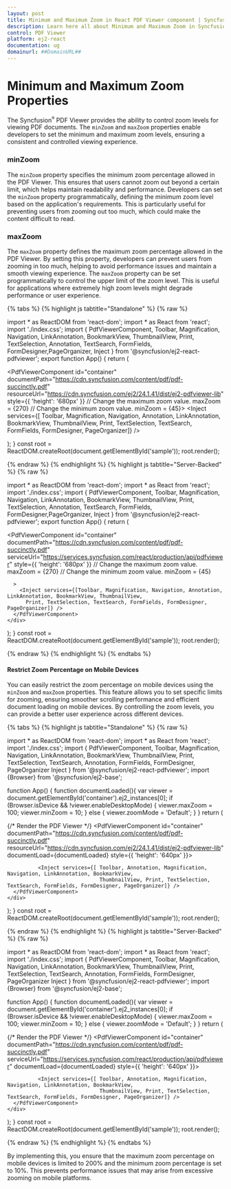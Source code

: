 ```yaml
---
layout: post
title: Minimum and Maximum Zoom in React PDF Viewer component | Syncfusion
description: Learn here all about Minimum and Maximum Zoom in Syncfusion React PDF Viewer component of Syncfusion Essential JS 2 and more.
control: PDF Viewer
platform: ej2-react
documentation: ug
domainurl: ##DomainURL##
---
```


# Minimum and Maximum Zoom Properties

The Syncfusion<sup style="font-size:70%">&reg;</sup> PDF Viewer provides the ability to control zoom levels for viewing PDF documents. The `minZoom` and `maxZoom` properties enable developers to set the minimum and maximum zoom levels, ensuring a consistent and controlled viewing experience.

### minZoom

The `minZoom` property specifies the minimum zoom percentage allowed in the PDF Viewer. This ensures that users cannot zoom out beyond a certain limit, which helps maintain readability and performance. Developers can set the `minZoom` property programmatically, defining the minimum zoom level based on the application's requirements. This is particularly useful for preventing users from zooming out too much, which could make the content difficult to read.

### maxZoom

The `maxZoom` property defines the maximum zoom percentage allowed in the PDF Viewer. By setting this property, developers can prevent users from zooming in too much, helping to avoid performance issues and maintain a smooth viewing experience. The `maxZoom` property can be set programmatically to control the upper limit of the zoom level. This is useful for applications where extremely high zoom levels might degrade performance or user experience.

{% tabs %}
{% highlight js tabtitle="Standalone" %}
{% raw %} 

import * as ReactDOM from 'react-dom';
import * as React from 'react';
import './index.css';
import { PdfViewerComponent, Toolbar, Magnification, Navigation, LinkAnnotation, BookmarkView, ThumbnailView, Print, TextSelection, Annotation, TextSearch, FormFields, FormDesigner,PageOrganizer, Inject } from '@syncfusion/ej2-react-pdfviewer';
export function App() {
  return (<div>
    <div className='control-section'>
      <PdfViewerComponent 
        id="container" 
        documentPath="https://cdn.syncfusion.com/content/pdf/pdf-succinctly.pdf"
        resourceUrl="https://cdn.syncfusion.com/ej2/24.1.41/dist/ej2-pdfviewer-lib"
        style={{ 'height': '680px' }} 
        // Change the maximum zoom value.
        maxZoom = {270}
        // Change the minimum zoom value.
        minZoom = {45}>
        <Inject services={[ Toolbar, Magnification, Navigation, Annotation, LinkAnnotation, BookmarkView, 
                            ThumbnailView, Print, TextSelection, TextSearch, FormFields, FormDesigner, PageOrganizer]} />
      </PdfViewerComponent>
    </div>
  </div>);
}
const root = ReactDOM.createRoot(document.getElementById('sample'));
root.render(<App />);

{% endraw %}
{% endhighlight %}
{% highlight js tabtitle="Server-Backed" %}
{% raw %} 

import * as ReactDOM from 'react-dom';
import * as React from 'react';
import './index.css';
import { PdfViewerComponent, Toolbar, Magnification, Navigation, LinkAnnotation, BookmarkView, ThumbnailView, Print, TextSelection, Annotation, TextSearch, FormFields, FormDesigner,PageOrganizer, Inject } from '@syncfusion/ej2-react-pdfviewer';
export function App() {
  return (<div>
    <div className='control-section'>
      <PdfViewerComponent 
        id="container" 
        documentPath="https://cdn.syncfusion.com/content/pdf/pdf-succinctly.pdf"
        serviceUrl="https://services.syncfusion.com/react/production/api/pdfviewer" 
        style={{ 'height': '680px' }} 
        // Change the maximum zoom value.
        maxZoom = {270}
        // Change the minimum zoom value.
        minZoom = {45}

      >
        <Inject services={[Toolbar, Magnification, Navigation, Annotation, LinkAnnotation, BookmarkView, ThumbnailView,
          Print, TextSelection, TextSearch, FormFields, FormDesigner, PageOrganizer]} />
      </PdfViewerComponent>
    </div>
  </div>);
}
const root = ReactDOM.createRoot(document.getElementById('sample'));
root.render(<App />);

{% endraw %}
{% endhighlight %}
{% endtabs %}

#### Restrict Zoom Percentage on Mobile Devices

You can easily restrict the zoom percentage on mobile devices using the `minZoom` and `maxZoom` properties. This feature allows you to set specific limits for zooming, ensuring smoother scrolling performance and efficient document loading on mobile devices. By controlling the zoom levels, you can provide a better user experience across different devices.

{% tabs %}
{% highlight js tabtitle="Standalone" %}
{% raw %} 

import * as ReactDOM from 'react-dom';
import * as React from 'react';
import './index.css';
import { PdfViewerComponent, Toolbar, Magnification, Navigation, LinkAnnotation, 
         BookmarkView, ThumbnailView, Print, TextSelection, TextSearch, Annotation,
         FormFields, FormDesigner, PageOrganizer Inject } from '@syncfusion/ej2-react-pdfviewer';
import  {Browser} from '@syncfusion/ej2-base';

function App() {
   function documentLoaded(){
    var viewer = document.getElementById('container').ej2_instances[0];
     if (Browser.isDevice && !viewer.enableDesktopMode) {
         viewer.maxZoom = 100;
         viewer.minZoom = 10;
      }
      else {
         viewer.zoomMode = 'Default';
      }
   }
  return (<div>
    <div className='control-section'>
      {/* Render the PDF Viewer */}
      <PdfViewerComponent
        id="container"
        documentPath="https://cdn.syncfusion.com/content/pdf/pdf-succinctly.pdf"
        resourceUrl="https://cdn.syncfusion.com/ej2/24.1.41/dist/ej2-pdfviewer-lib"
        documentLoad={documentLoaded}
        style={{ 'height': '640px' }}>

              <Inject services={[ Toolbar, Annotation, Magnification, Navigation, LinkAnnotation, BookmarkView,
                                  ThumbnailView, Print, TextSelection, TextSearch, FormFields, FormDesigner, PageOrganizer]} />
      </PdfViewerComponent>
    </div>
  </div>);
}
const root = ReactDOM.createRoot(document.getElementById('sample'));
root.render(<App />);

{% endraw %}
{% endhighlight %}
{% highlight js tabtitle="Server-Backed" %}
{% raw %} 

import * as ReactDOM from 'react-dom';
import * as React from 'react';
import './index.css';
import { PdfViewerComponent, Toolbar, Magnification, Navigation, LinkAnnotation, 
         BookmarkView, ThumbnailView, Print, TextSelection, TextSearch, Annotation,
         FormFields, FormDesigner, PageOrganizer Inject } from '@syncfusion/ej2-react-pdfviewer';
import  {Browser} from '@syncfusion/ej2-base';

function App() {
   function documentLoaded(){
    var viewer = document.getElementById('container').ej2_instances[0];
     if (Browser.isDevice && !viewer.enableDesktopMode) {
         viewer.maxZoom = 100;
         viewer.minZoom = 10;
      }
      else {
         viewer.zoomMode = 'Default';
      }
   }
  return (<div>
    <div className='control-section'>
      {/* Render the PDF Viewer */}
      <PdfViewerComponent
        id="container"
        documentPath="https://cdn.syncfusion.com/content/pdf/pdf-succinctly.pdf"
        serviceUrl="https://services.syncfusion.com/react/production/api/pdfviewer"
        documentLoad={documentLoaded}
        style={{ 'height': '640px' }}>

              <Inject services={[ Toolbar, Annotation, Magnification, Navigation, LinkAnnotation, BookmarkView,
                                  ThumbnailView, Print, TextSelection, TextSearch, FormFields, FormDesigner, PageOrganizer]} />
      </PdfViewerComponent>
    </div>
  </div>);
}
const root = ReactDOM.createRoot(document.getElementById('sample'));
root.render(<App />);

{% endraw %}
{% endhighlight %}
{% endtabs %}

By implementing this, you ensure that the maximum zoom percentage on mobile devices is limited to 200% and the minimum zoom percentage is set to 10%. This prevents performance issues that may arise from excessive zooming on mobile platforms.